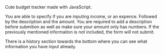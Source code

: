 Cute budget tracker made with JavaScript. 

You are able to specify if you are inputing income, or an expence. Followed by the description and the amount. 
You are required to add a description before submition as well as make sure your amount only has numbers. 
If the previously mentioned informaiton is not included, the form will not submit.

There is a history section towards the bottom where you can see what information you have input already. 
